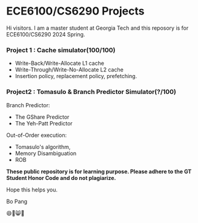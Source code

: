 # ECE6100/CS6290 Projects

Hi visitors. I am a master student at Georgia Tech and this reposory is for ECE6100/CS6290 2024 Spring.

### Project 1 : Cache simulator(100/100)

* Write-Back/Write-Allocate L1 cache
* Write-Through/Write-No-Allocate L2 cache
* Insertion policy, replacement policy, prefetching.

### Project2 : Tomasulo & Branch Predictor Simulator(?/100)

Branch Predictor:

* The GShare Predictor
* The Yeh-Patt Predictor

Out-of-Order execution:

* Tomasulo's algorithm, 
* Memory Disambiguation
* ROB



**These public repository is for learning purpose. Please adhere to the GT Student Honor Code and do not plagiarize.**

Hope this helps you.

Bo Pang

:smile::birthday::smile_cat::book:

